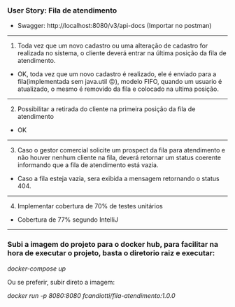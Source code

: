 ### User Story: Fila de atendimento
* Swagger: http://localhost:8080/v3/api-docs (Importar no postman)
---
1) Toda vez que um novo cadastro ou uma alteração de cadastro for realizada no
   sistema, o cliente deverá entrar na última posição da fila de atendimento. 
- OK, toda vez que um novo cadastro é realizado, ele é enviado para a fila(implementada sem java.util 😡), modelo FIFO, quando um usuario é atualizado, o mesmo é removido da fila e colocado na ultima posição.
---
2) Possibilitar a retirada do cliente na primeira posição da fila de atendimento
- OK
---
3) Caso o gestor comercial solicite um prospect da fila para atendimento e não houver nenhum cliente na fila, deverá retornar um status coerente informando que a fila de atendimento está vazia.
- Caso a fila esteja vazia, sera exibida a mensagem retornando o status 404.
---
4) Implementar cobertura de 70% de testes unitários
- Cobertura de 77% segundo IntelliJ
---
### Subi a imagem do projeto para o docker hub, para facilitar na hora de executar o projeto, basta o diretorio raiz e executar: 
*docker-compose up* 

Ou se preferir, subir direto a imagem:

*docker run -p 8080:8080  fcandiotti/fila-atendimento:1.0.0*

